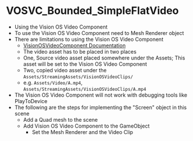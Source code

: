 # VOSVC_Bounded_SimpleFlatVideo

- Using the Vision OS Video Component
- To use the Vision OS Video Component need to Mesh Renderer object
- There are limitations to using the Vision OS Video Component
  - [VisionOSVideoComponent Documentation](https://docs.unity3d.com/Packages/com.unity.polyspatial.visionos@2.2/manual/VideoComponent.html#visionosvideocomponent)
  - The video asset has to be placed in two places
  - One, Source video asset placed somewhere under the Assets; This asset will be set to the Vision OS Video Component
  - Two, copied video asset under the `Assets/StreamingAssets/VisionOSVideoClips/`
  - e.g. `Assets/Video/A.mp4`, `Assets/StreamingAssets/VisionOSVideoClips/A.mp4`
- The Vision OS Video Component will not work with debugging tools like PlayToDevice
- The following are the steps for implementing the "Screen" object in this scene
  - Add a Quad mesh to the scene
  - Add Vision OS Video Component to the GameObject
    - Set the Mesh Renderer and the Video Clip
